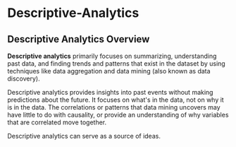 # Descriptive-Analytics
  
<h2>Descriptive Analytics Overview</h2>

<p><strong>Descriptive analytics</strong> primarily focuses on summarizing, understanding past data, and finding trends and patterns that exist in the dataset by using techniques like data aggregation and data mining (also known as data discovery).</p>

<p>Descriptive analytics provides insights into past events without making predictions about the future. It focuses on what's in the data, not on why it is in the data. The correlations or patterns that data mining uncovers may have little to do with causality, or provide an understanding of why variables that are correlated move together.</p>

<p>Descriptive analytics can serve as a source of ideas.</p>
